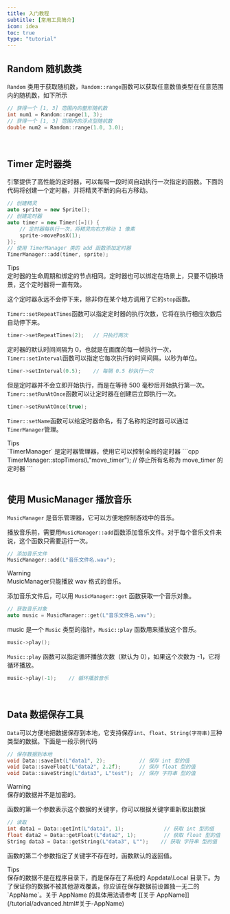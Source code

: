 ```yaml
---
title: 入门教程
subtitle: [常用工具简介]
icon: idea
toc: true
type: "tutorial"
---
```


## Random 随机数类

`Random` 类用于获取随机数，`Random::range`函数可以获取任意数值类型在任意范围内的随机数，如下所示

```cpp
// 获得一个 [1, 3] 范围内的整形随机数
int num1 = Random::range(1, 3);
// 获得一个 [1, 3] 范围内的浮点型随机数
double num2 = Random::range(1.0, 3.0);
```

<br/>

## Timer 定时器类

引擎提供了高性能的定时器，可以每隔一段时间自动执行一次指定的函数。下面的代码将创建一个定时器，并将精灵不断的向右方移动。

```cpp
// 创建精灵
auto sprite = new Sprite();
// 创建定时器
auto timer = new Timer([=]() {
    // 定时器每执行一次，将精灵向右方移动 1 像素
    sprite->movePosX(1);
});
// 使用 TimerManager 类的 add 函数添加定时器
TimerManager::add(timer, sprite);
```

<div class="ui info message"><div class="header">Tips </div>
定时器的生命周期和绑定的节点相同。定时器也可以绑定在场景上，只要不切换场景，这个定时器将一直有效。
</div>

这个定时器永远不会停下来，除非你在某个地方调用了它的`stop`函数。

`Timer::setRepeatTimes`函数可以指定定时器的执行次数，它将在执行相应次数后自动停下来。

```cpp
timer->setRepeatTimes(2);   // 只执行两次
```

定时器的默认时间间隔为 0，也就是在画面的每一帧执行一次，`Timer::setInterval`函数可以指定它每次执行的时间间隔，以秒为单位。

```cpp
timer->setInterval(0.5);    // 每隔 0.5 秒执行一次
```

但是定时器并不会立即开始执行，而是在等待 500 毫秒后开始执行第一次。`Timer::setRunAtOnce`函数可以让定时器在创建后立即执行一次。

```cpp
timer->setRunAtOnce(true);
```

`Timer::setName`函数可以给定时器命名，有了名称的定时器可以通过`TimerManager`管理。

<div class="ui info message"><div class="header">Tips </div>
`TimerManager` 是定时器管理器，使用它可以控制全局的定时器
```cpp
TimerManager::stopTimers(L"move_timer");   // 停止所有名称为 move_timer 的定时器
```
</div>

<br/>

## 使用 MusicManager 播放音乐

`MusicManager` 是音乐管理器，它可以方便地控制游戏中的音乐。

播放音乐前，需要用`MusicManager::add`函数添加音乐文件。对于每个音乐文件来说，这个函数只需要运行一次。

```cpp
// 添加音乐文件
MusicManager::add(L"音乐文件名.wav");
```

<div class="ui warning message"><div class="header">Warning </div>
MusicManager只能播放 wav 格式的音乐。
</div>

添加音乐文件后，可以用 `MusicManager::get` 函数获取一个音乐对象。

```cpp
// 获取音乐对象
auto music = MusicManager::get(L"音乐文件名.wav");
```

music 是一个 `Music` 类型的指针，`Music::play` 函数用来播放这个音乐。

```cpp
music->play();
```

`Music::play` 函数可以指定循环播放次数（默认为 0），如果这个次数为 -1，它将循环播放。

```cpp
music->play(-1);    // 循环播放音乐
```

<br/>

## Data 数据保存工具

`Data`可以方便地把数据保存到本地，它支持保存`int`、`float`、`String(字符串)`三种类型的数据。下面是一段示例代码

```cpp
// 保存数据到本地
void Data::saveInt(L"data1", 2);           // 保存 int 型的值
void Data::saveFloat(L"data2", 2.2f);      // 保存 float 型的值
void Data::saveString(L"data3", L"test");  // 保存 字符串 型的值
```

<div class="ui warning message"><div class="header">Warning </div>
保存的数据并不是加密的。
</div>

函数的第一个参数表示这个数据的关键字，你可以根据关键字重新取出数据

```cpp
// 读取
int data1 = Data::getInt(L"data1", 1);             // 获取 int 型的值
float data2 = Data::getFloat(L"data2", 1);         // 获取 float 型的值
String data3 = Data::getString(L"data3", L"");    // 获取 字符串 型的值
```

函数的第二个参数指定了关键字不存在时，函数默认的返回值。

<div class="ui info message"><div class="header">Tips </div>
保存的数据不是在程序目录下，而是保存在了系统的 Appdata\Local 目录下。为了保证你的数据不被其他游戏覆盖，你应该在保存数据前设置独一无二的 `AppName`。关于 AppName 的具体用法请参考 [[关于 AppName]](/tutorial/advanced.html#关于-AppName)
</div>

<br/>